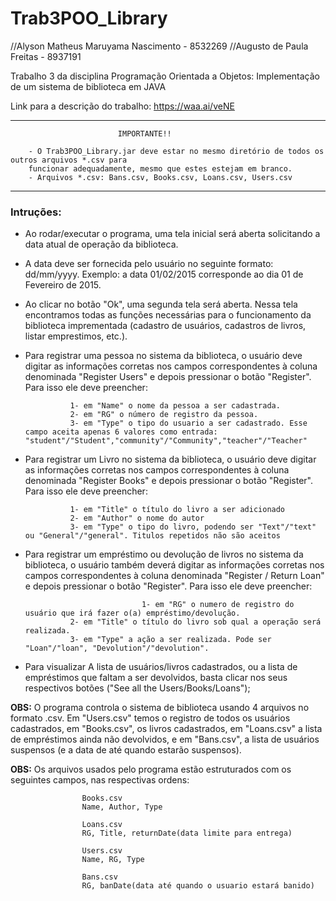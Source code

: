 # Trab3POO_Library

//Alyson Matheus Maruyama Nascimento - 8532269
//Augusto de Paula Freitas - 8937191

Trabalho 3 da disciplina Programação Orientada a Objetos: Implementação de um sistema de biblioteca em JAVA

Link para a descrição do trabalho: https://waa.ai/veNE

***********************************************************************************************************************
							IMPORTANTE!!
									
		- O Trab3POO_Library.jar deve estar no mesmo diretório de todos os outros arquivos *.csv para
		funcionar adequadamente, mesmo que estes estejam em branco.
		- Arquivos *.csv: Bans.csv, Books.csv, Loans.csv, Users.csv
***********************************************************************************************************************


### Intruções:  
- Ao rodar/executar o programa, uma tela inicial será aberta solicitando a data atual de operação da biblioteca.
- A data deve ser fornecida pelo usuário no seguinte formato: dd/mm/yyyy. Exemplo: a data 01/02/2015 corresponde ao dia 01 de Fevereiro de 2015.
- Ao clicar no botão "Ok", uma segunda tela será aberta. Nessa tela encontramos todas as funções necessárias para o funcionamento da biblioteca imprementada (cadastro de usuários, cadastros de livros, listar emprestimos, etc.).
				
- Para registrar uma pessoa no sistema da biblioteca, o usuário deve digitar as informações corretas nos campos correspondentes à coluna denominada "Register Users" e depois pressionar o botão "Register". Para isso ele deve preencher:

				1- em "Name" o nome da pessoa a ser cadastrada.
				2- em "RG" o número de registro da pessoa.
				3- em "Type" o tipo do usuario a ser cadastrado. Esse campo aceita apenas 6 valores como entrada: "student"/"Student","community"/"Community","teacher"/"Teacher"
                                
- Para registrar um Livro no sistema da biblioteca, o usuário deve digitar as informações corretas nos campos correspondentes à coluna denominada "Register Books" e depois pressionar o botão "Register". Para isso ele deve preencher:

				1- em "Title" o título do livro a ser adicionado
				2- em "Author" o nome do autor
				3- em "Type" o tipo do livro, podendo ser "Text"/"text" ou "General"/"general". Titulos repetidos não são aceitos
								
- Para registrar um empréstimo ou devolução de livros no sistema da biblioteca, o usuário também deverá digitar as informações corretas nos campos correspondentes à coluna denominada "Register / Return Loan" e depois pressionar o botão "Register". Para isso ele deve preencher:

                                1- em "RG" o numero de registro do usuário que irá fazer o(a) empréstimo/devolução.
				2- em "Title" o título do livro sob qual a operação será realizada.
				3- em "Type" a ação a ser realizada. Pode ser "Loan"/"loan", "Devolution"/"devolution".
							
- Para visualizar A lista de usuários/livros cadastrados, ou a lista de empréstimos que faltam a ser devolvidos, basta clicar nos seus respectivos botões ("See all the Users/Books/Loans");
								
**OBS:** O programa controla o sistema de biblioteca usando 4 arquivos no formato .csv. Em "Users.csv" temos o registro de todos os usuários cadastrados, em "Books.csv", os livros cadastrados, em "Loans.csv" a lista de empréstimos ainda não devolvidos, e em "Bans.csv", a lista de usuários suspensos (e a data de até quando estarão suspensos).
				
				
**OBS:** Os arquivos usados pelo programa estão estruturados com os seguintes campos, nas respectivas ordens:
					
					Books.csv
					Name, Author, Type

					Loans.csv
					RG, Title, returnDate(data limite para entrega)

					Users.csv
					Name, RG, Type

					Bans.csv
					RG, banDate(data até quando o usuario estará banido)
